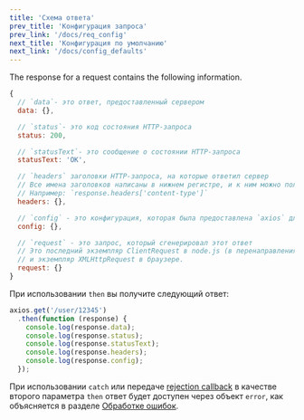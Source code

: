 ```yaml
---
title: 'Схема ответа'
prev_title: 'Конфигурация запроса'
prev_link: '/docs/req_config'
next_title: 'Конфигурация по умолчанию'
next_link: '/docs/config_defaults'
---
```


The response for a request contains the following information.

```js
{
  // `data`- это ответ, предоставленный сервером
  data: {},

  // `status`- это код состояния HTTP-запроса
  status: 200,

  // `statusText`- это сообщение о состоянии HTTP-запроса
  statusText: 'OK',

  // `headers` заголовки HTTP-запроса, на которые ответил сервер
  // Все имена заголовков написаны в нижнем регистре, и к ним можно получить доступ, используя квадратные скобки.
  // Например: `response.headers['content-type']`
  headers: {},

  // `config` - это конфигурация, которая была предоставлена ​​`axios` для запроса
  config: {},

  // `request` - это запрос, который сгенерировал этот ответ
  // Это последний экземпляр ClientRequest в node.js (в перенаправлениях)
  // и экземпляр XMLHttpRequest в браузере.
  request: {}
}
```

При использовании `then` вы получите следующий ответ:

```js
axios.get('/user/12345')
  .then(function (response) {
    console.log(response.data);
    console.log(response.status);
    console.log(response.statusText);
    console.log(response.headers);
    console.log(response.config);
  });
```

При использовании `catch` или передаче [rejection callback](https://developer.mozilla.org/en-US/docs/Web/JavaScript/Reference/Global_Objects/Promise/then) в качестве второго параметра `then` ответ будет доступен через объект `error`, как объясняется в разделе [Обработке ошибок](/docs/handling_errors).